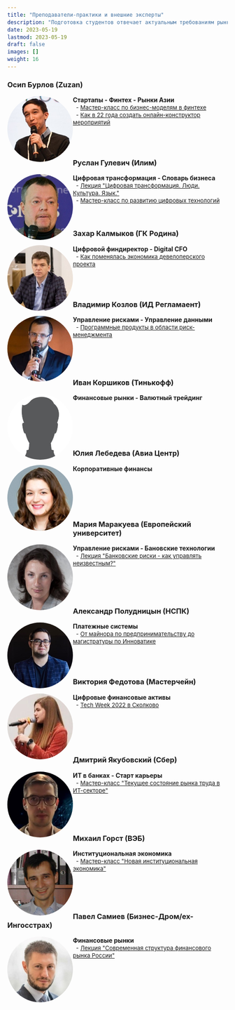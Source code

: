 ```yaml
---
title: "Преподаватели-практики и внешние эксперты"
description: "Подготовка студентов отвечает актуальным требованиям рынка труда."
date: 2023-05-19
lastmod: 2023-05-19
draft: false
images: []
weight: 16
---
```


### Осип Бурлов (Zuzan)

<img src="Osip_Burlov.jpeg" alt="Осип Бурлов" style="border-radius: 50%; width:150px; height:150px;" align="left" overflow="hidden"/>

**Стартапы - Финтех - Рынки Азии**
<br>
<font size ="2">&nbsp;&nbsp;- [Мастер-класс по бизнес-моделям в финтехе](https://finec.mgimo.ru/blog/fintech-meeting-osip-burlov/)</font>
<br>
<font size ="2">&nbsp;&nbsp;- [Как в 22 года создать онлайн-конструктор мероприятий](https://rb.ru/young/zuzan/)</font>
<br>
<br>
<br>
<br>
### Руслан Гулевич (Илим)

<img src="Ruslan_Gulevich.jpg" alt="Руслан Гулевич" style="border-radius: 50%; width:150px; height:150px;" align="left" overflow="hidden"/>

**Цифровая трансформация - Словарь бизнеса**
<br>
<font size ="2">&nbsp;&nbsp;- [Лекция "Цифровая трансформация. Люди. Культура. Язык."](https://finec.mgimo.ru/blog/gulevich-digital-transformation/)</font>
<br>
<font size ="2">&nbsp;&nbsp;- [Мастер-класс по развитию цифровых технологий](https://odin.mgimo.ru/about/news/departments/5749-master-klass-direktora-po-razvitiyu-tsifrovykh-tekhnologij-ao-gruppa-ilim-pobeditelya-konkursa-lidery-rossii-2020-ruslana-gulevicha-na-fineke-mgimo/)</font>
<br>
<br>
<br>

### Захар Калмыков (ГК Родина)

<img src="Zakhar_Kalmykov.jpg" alt="Захар Калмыков" style="border-radius: 50%; width:150px; height:150px;" align="left" overflow="hidden"/>

**Цифровой финдиректор - Digital CFO**
<br>
<font size ="2">&nbsp;&nbsp;- [Как поменялась экономика девелоперского проекта](https://www.mirkvartir.ru/journal/news/2022/05/30/rodina/)</font>
<br>
<br>
<br>
<br>

### Владимир Козлов (ИД Регламаент)

<img src="Vladimir_Kozlov.jpg" alt="Владимир Козлов" style="border-radius: 50%; width:150px; height:150px;" align="left" overflow="hidden"/>

**Управление рисками - Управление данными**
<br>
<font size ="2">&nbsp;&nbsp;- [Программные продукты в области риск-менеджмента](http://raisk.ru/)</font>
<br>
<br>
<br>
<br>
<br>

### Иван Коршиков (Тинькофф)

<img src="male_profile_picture.jpg" alt="Иван Коршиков" style="border-radius: 50%; width:150px; height:150px;" align="left" overflow="hidden"/>

**Финансовые рынки - Валютный трейдинг**
<br>
<br>
<br>
<br>
<br>
<br>

### Юлия Лебедева (Авиа Центр)

<img src="Julia_Lebedeva.jpg" alt="Юлия Лебедева" style="border-radius: 50%; width:150px; height:150px;" align="left" overflow="hidden"/>

**Корпоративные финансы**
<br>
<br>
<br>
<br>
<br>
<br>

### Мария Маракуева (Европейский университет)

<img src="Maria_Marakueva.jpg" alt="Мария Маракуева" style="border-radius: 50%; width:150px; height:150px;" align="left" overflow="hidden"/>

**Управление рисками - Бановские технологии**
<br>
<font size ="2">&nbsp;&nbsp;- [Лекция "Банковские риски - как управлять неизвестным?"](https://finec.mgimo.ru/blog/marakueva-lecture-how-to-control-uncertainty/)</font>
<br>
<br>
<br>
<br>
<br>

### Александр Полудницын (НСПК)

<img src="Alexander_Poludnitsyn.jpg" alt="Александр Полудницын" style="border-radius: 50%; width:150px; height:150px;" align="left" overflow="hidden"/>

**Платежные системы**
<br>
<font size ="2">&nbsp;&nbsp;- [От майнора по предпринимательству до магистратуры по Инноватике](https://www.hse.ru/inman/news/796736389.html)</font>
<br>
<br>
<br>
<br>

### Виктория Федотова (Мастерчейн)

<img src="Victoria _Fedotova.jpg" alt="Виктория Федотова" style="border-radius: 50%; width:150px; height:150px;" align="left" overflow="hidden"/>

**Цифровые финансовые активы**
<br>
<font size ="2">&nbsp;&nbsp;- [Tech Week 2022 в Сколково](https://www.masterchain.ru/news/mastercheyn-prinyala-uchastie-v-rabote-tech-week-2022-v-skolkovo/?ysclid=li1jhbksvf20498695)</font>
<br>
<br>
<br>
<br>
<br>
<br>

### Дмитрий Якубовский (Сбер)

<img src="Dmitry_Yakubovsky.jpg" alt="Дмитрий Якубовский" style="border-radius: 50%; width:150px; height:150px;" align="left" overflow="hidden"/>

**ИТ в банках - Старт карьеры**
<br>
<font size ="2">&nbsp;&nbsp;- [Мастер-класс "Текущее состояние рынка труда в ИТ-секторе"](https://mgimo.ru/about/news/departments/yakubovskiy/)</font>
<br>
<br>
<br>
<br>
<br>

### Михаил Горст (ВЭБ)

<img src="Mikhail_Gorst.jpg" alt="Михаил Горст" style="border-radius: 50%; width:150px; height:150px;" align="left" overflow="hidden"/>

**Институциональная экономика**
<br>
<font size ="2">&nbsp;&nbsp;- [Мастер-класс "Новая институциональная экономика"](https://odin.mgimo.ru/about/news/departments/gorst/)</font>
<br>
<br>
<br>
<br>
<br>

### Павел Самиев (Бизнес-Дром/ex-Ингосстрах)

<img src="Pavel_Samiev.jpg" alt="Павел Самиев" style="border-radius: 50%; width:150px; height:150px;" align="left" overflow="hidden"/>

**Финансовые рынки**
<br>
<font size ="2">&nbsp;&nbsp;- [Лекция "Современная структура финансового рынка России"](https://odin.mgimo.ru/about/news/departments/samiev/)</font>
